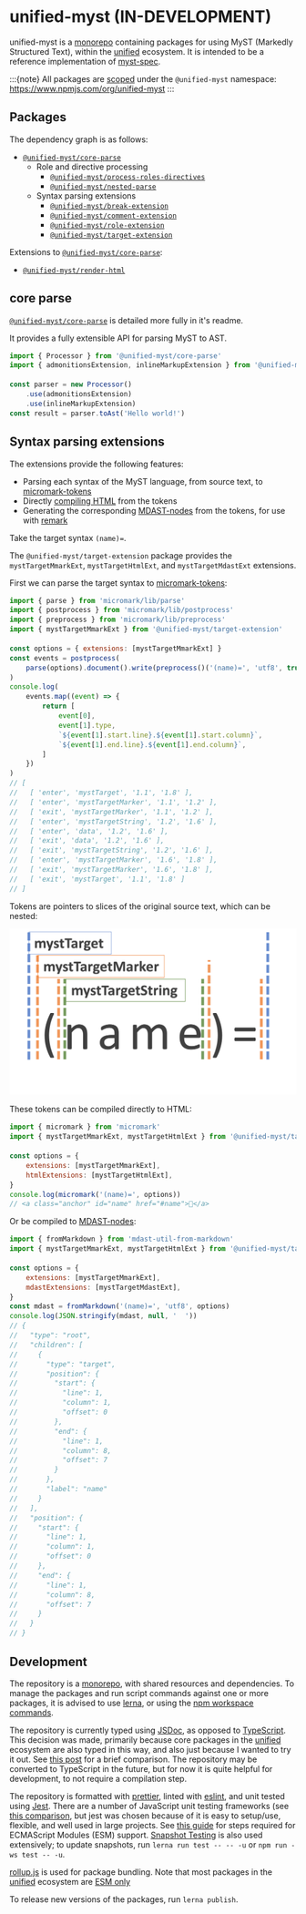 # unified-myst (IN-DEVELOPMENT)

unified-myst is a [monorepo] containing packages for using MyST (Markedly Structured Text), within the [unified] ecosystem.
It is intended to be a reference implementation of [myst-spec](https://github.com/executablebooks/myst-spec).

:::{note}
All packages are [scoped](https://docs.npmjs.com/cli/v8/using-npm/scope) under the `@unified-myst` namespace: <https://www.npmjs.com/org/unified-myst>
:::

## Packages

The dependency graph is as follows:

- [`@unified-myst/core-parse`](./packages/core-parse/README.md)
  - Role and directive processing
    - [`@unified-myst/process-roles-directives`](./packages/process-roles-directives/README.md)
    - [`@unified-myst/nested-parse`](./packages/nested-parse/README.md)
  - Syntax parsing extensions
    - [`@unified-myst/break-extension`](./packages/break-extension/README.md)
    - [`@unified-myst/comment-extension`](./packages/comment-extension/README.md)
    - [`@unified-myst/role-extension`](./packages/role-extension/README.md)
    - [`@unified-myst/target-extension`](./packages/target-extension/README.md)

Extensions to [`@unified-myst/core-parse`](./packages/core-parse/README.md):

- [`@unified-myst/render-html`](./packages/render-html/README.md)

## core parse

[`@unified-myst/core-parse`](./packages/core-parse/README.md) is detailed more fully in it's readme.

It provides a fully extensible API for parsing MyST to AST.

```javascript
import { Processor } from '@unified-myst/core-parse'
import { admonitionsExtension, inlineMarkupExtension } from '@unified-myst/core-parse/extensions'

const parser = new Processor()
    .use(admonitionsExtension)
    .use(inlineMarkupExtension)
const result = parser.toAst('Hello world!')
```

## Syntax parsing extensions

The extensions provide the following features:

- Parsing each syntax of the MyST language, from source text, to [micromark-tokens]
- Directly [compiling HTML](https://github.com/micromark/micromark#compile) from the tokens
- Generating the corresponding [MDAST-nodes] from the tokens, for use with [remark]

Take the target syntax `(name)=`.

The `@unified-myst/target-extension` package provides the `mystTargetMmarkExt`, `mystTargetHtmlExt`, and `mystTargetMdastExt` extensions.

First we can parse the target syntax to [micromark-tokens]:

```javascript
import { parse } from 'micromark/lib/parse'
import { postprocess } from 'micromark/lib/postprocess'
import { preprocess } from 'micromark/lib/preprocess'
import { mystTargetMmarkExt } from '@unified-myst/target-extension'

const options = { extensions: [mystTargetMmarkExt] }
const events = postprocess(
    parse(options).document().write(preprocess()('(name)=', 'utf8', true))
)
console.log(
    events.map((event) => {
        return [
            event[0],
            event[1].type,
            `${event[1].start.line}.${event[1].start.column}`,
            `${event[1].end.line}.${event[1].end.column}`,
        ]
    })
)
// [
//   [ 'enter', 'mystTarget', '1.1', '1.8' ],
//   [ 'enter', 'mystTargetMarker', '1.1', '1.2' ],
//   [ 'exit', 'mystTargetMarker', '1.1', '1.2' ],
//   [ 'enter', 'mystTargetString', '1.2', '1.6' ],
//   [ 'enter', 'data', '1.2', '1.6' ],
//   [ 'exit', 'data', '1.2', '1.6' ],
//   [ 'exit', 'mystTargetString', '1.2', '1.6' ],
//   [ 'enter', 'mystTargetMarker', '1.6', '1.8' ],
//   [ 'exit', 'mystTargetMarker', '1.6', '1.8' ],
//   [ 'exit', 'mystTarget', '1.1', '1.8' ]
// ]
```

Tokens are pointers to slices of the original source text, which can be nested:

![micromark tokens](./micromark_tokens.png)

These tokens can be compiled directly to HTML:

```javascript
import { micromark } from 'micromark'
import { mystTargetMmarkExt, mystTargetHtmlExt } from '@unified-myst/target-extension'

const options = {
    extensions: [mystTargetMmarkExt],
    htmlExtensions: [mystTargetHtmlExt],
}
console.log(micromark('(name)=', options))
// <a class="anchor" id="name" href="#name">🔗</a>
```

Or be compiled to [MDAST-nodes]:

```javascript
import { fromMarkdown } from 'mdast-util-from-markdown'
import { mystTargetMmarkExt, mystTargetHtmlExt } from '@unified-myst/target-extension'

const options = {
    extensions: [mystTargetMmarkExt],
    mdastExtensions: [mystTargetMdastExt],
}
const mdast = fromMarkdown('(name)=', 'utf8', options)
console.log(JSON.stringify(mdast, null, '  '))
// {
//   "type": "root",
//   "children": [
//     {
//       "type": "target",
//       "position": {
//         "start": {
//           "line": 1,
//           "column": 1,
//           "offset": 0
//         },
//         "end": {
//           "line": 1,
//           "column": 8,
//           "offset": 7
//         }
//       },
//       "label": "name"
//     }
//   ],
//   "position": {
//     "start": {
//       "line": 1,
//       "column": 1,
//       "offset": 0
//     },
//     "end": {
//       "line": 1,
//       "column": 8,
//       "offset": 7
//     }
//   }
// }
```

## Development

The repository is a [monorepo], with shared resources and dependencies.
To manage the packages and run script commands against one or more packages, it is advised to use [lerna](https://lerna.js.org),
or using the [npm workspace commands](https://docs.npmjs.com/cli/v7/using-npm/workspaces).

The repository is currently typed using [JSDoc](https://www.typescriptlang.org/docs/handbook/jsdoc-supported-types.html), as opposed to [TypeScript](https://www.typescriptlang.org/).
This decision was made, primarily because core packages in the [unified] ecosystem are also typed in this way, and also just because I wanted to try it out.
See [this post](https://blog.logrocket.com/typescript-vs-jsdoc-javascript/) for a brief comparison.
The repository may be converted to TypeScript in the future, but for now it is quite helpful for development, to not require a compilation step.

The repository is formatted with [prettier], linted with [eslint], and unit tested using [Jest](https://jestjs.io/).
There are a number of JavaScript unit testing frameworks (see [this comparison](https://raygun.com/blog/javascript-unit-testing-frameworks/), but jest was chosen because of it is easy to setup/use, flexible, and well used in large projects.
See [this guide](https://jestjs.io/docs/ecmascript-modules) for steps required for  ECMAScript Modules (ESM) support.
[Snapshot Testing](https://jestjs.io/docs/snapshot-testing) is also used extensively; to update snapshots, run `lerna run test -- -- -u` or `npm run -ws test -- -u`.

[rollup.js](https://rollupjs.org/guide/en/) is used for package bundling.
Note that most packages in the [unified] ecosystem are [ESM only](https://gist.github.com/sindresorhus/a39789f98801d908bbc7ff3ecc99d99c)

To release new versions of the packages, run `lerna publish`.

[unified]: https://unifiedjs.com/
[remark]: https://github.com/remarkjs/remark
[micromark-tokens]: https://github.com/micromark/micromark#parse
[MDAST-nodes]: https://github.com/syntax-tree/mdast#nodes
[monorepo]: https://blog.npmjs.org/post/186494959890/monorepos-and-npm.html
[eslint]: https://eslint.org/
[prettier]: https://prettier.io
